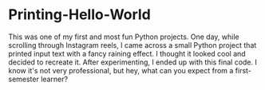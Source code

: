 # Printing-Hello-World
This was one of my first and most fun Python projects. One day, while scrolling through Instagram reels, I came across a small Python project that printed input text with a fancy raining effect. I thought it looked cool and decided to recreate it. After experimenting, I ended up with this final code. I know it's not very professional, but hey, what can you expect from a first-semester learner?
